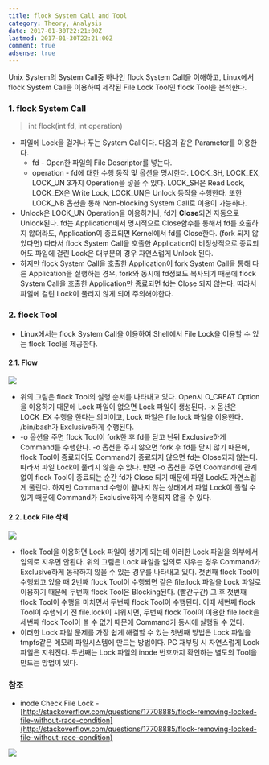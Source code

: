```yaml
---
title: flock System Call and Tool
category: Theory, Analysis
date: 2017-01-30T22:21:00Z
lastmod: 2017-01-30T22:21:00Z
comment: true
adsense: true
---
```


Unix System의 System Call중 하나인 flock System Call을 이해하고, Linux에서 flock System Call을 이용하여 제작된 File Lock Tool인 flock Tool을 분석한다.

### 1. flock System Call

> int flock(int fd, int operation)

* 파일에 Lock을 걸거나 푸는 System Call이다. 다음과 같은 Parameter를 이용한다.
  * fd - Open한 파일의 File Descriptor를 넣는다.
  * operation - fd에 대한 수행 동작 및 옵션을 명시한다. LOCK_SH, LOCK_EX, LOCK_UN 3가지 Operation을 넣을 수 있다. LOCK_SH은 Read Lock, LOCK_EX은 Write Lock, LOCK_UN은 Unlock 동작을 수행한다. 또한 LOCK_NB 옵션을 통해 Non-blocking System Call로 이용이 가능하다.
* Unlock은 LOCK_UN Operation을 이용하거나, fd가 **Close**되면 자동으로 Unlock된다. fd는 Application에서 명시적으로 Close함수를 통해서 fd를 호출하지 않더라도, Application이 종료되면 Kernel에서 fd를 Close한다. (fork 되지 않았다면) 따라서 flock System Call을 호출한 Application이 비정상적으로 종료되어도 파일에 걸린 Lock은 대부분의 경우 자연스럽게 Unlock 된다.
* 하지만 flock System Call을 호출한 Application이 fork System Call을 통해 다른 Application을 실행하는 경우, fork와 동시에 fd정보도 복사되기 때문에 flock System Call을 호출한 Application만 종료되면 fd는 Close 되지 않는다. 따라서 파일에 걸린 Lock이 풀리지 않게 되어 주의해야한다.

### 2. flock Tool

* Linux에서는 flock System Call을 이용하여 Shell에서 File Lock을 이용할 수 있는 flock Tool을 제공한다.

#### 2.1. Flow

![]({{site.baseurl}}/images/theory_analysis/flock_System_Call_Tool/flock_tool_flow.PNG)

* 위의 그림은 flock Tool의 실행 순서를 나타내고 있다. Open시 O_CREAT Option을 이용하기 때문에 Lock 파일이 없으면 Lock 파일이 생성된다. -x 옵션은 LOCK_EX 수행을 한다는 의미이고, Lock 파일은 file.lock 파일을 이용한다. /bin/bash가 Exclusive하게 수행된다.
* -o 옵션을 주면 flock Tool이 fork한 후 fd를 닫고 난뒤 Exclusive하게 Command를 수행한다. -o 옵션을 주지 않으면 fork 후 fd를 닫지 않기 때문에, flock Tool이 종료되어도 Command가 종료되지 않으면 fd는 Close되지 않는다. 따라서 파일 Lock이 풀리지 않을 수 있다. 반면 -o 옵션을 주면 Coomand에 관계 없이 flock Tool이 종료되는 순간 fd가 Close 되기 때문에 파일 Lock도 자연스럽게 풀린다. 하지만 Command 수행이 끝나지 않는 상태에서 파일 Lock이 풀릴 수 있기 때문에 Command가 Exclusive하게 수행되지 않을 수 있다.

#### 2.2. Lock File 삭제

![]({{site.baseurl}}/images/theory_analysis/flock_System_Call_Tool/flock_tool_file_delete.PNG)

* flock Tool을 이용하면 Lock 파일이 생기게 되는데 이러한 Lock 파일을 외부에서 임의로 지우면 안된다. 위의 그림은 Lock 파일을 임의로 지우는 경우 Command가 Exclusive하게 동작하지 않을 수 있는 경우를 나타내고 있다. 첫번째 flock Tool이 수행되고 있을 때 2번째 flock Tool이 수행되면 같은 file.lock 파일을 Lock 파일로 이용하기 때문에 두번째 flock Tool은 Blocking된다. (빨간구간) 그 후 첫번째 flock Tool이 수행을 마치면서 두번째 flock Tool이 수행된다. 이때 세번째 flock Tool이 수행되기 전 file.lock이 지워지면, 두번째 flock Tool이 이용한 file.lock을 세번째 flock Tool이 볼 수 없기 때문에 Command가 동시에 실행될 수 있다.
* 이러한 Lock 파일 문제를 가장 쉽게 해결할 수 있는 첫번째 방법은 Lock 파일을 tmpfs같은 메모리 파일시스템에 만드는 방법이다. PC 재부팅 시 자연스럽게 Lock 파일은 지워진다. 두번째는 Lock 파일의 inode 번호까지 확인하는 별도의 Tool을 만드는 방법이 있다.

### 참조

* inode Check File Lock - [http://stackoverflow.com/questions/17708885/flock-removing-locked-file-without-race-condition](http://stackoverflow.com/questions/17708885/flock-removing-locked-file-without-race-condition)


![]({{site.baseurl}}/images/theory_analysis/KVM_QEMU/QEMU_non-iothread.PNG)
